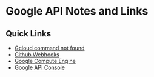 # Google API Notes and Links

## Quick Links

 * [Gcloud command not found](http://stackoverflow.com/questions/31037279/gcloud-command-not-found-while-installing-google-cloud-sdk)
 * [Github Webhooks](https://developer.github.com/webhooks/)
 * [Google Compute Engine](https://cloud.google.com/compute/)
 * [Google API Console](https://console.developers.google.com/apis/dashboard?project=resonant-augury-146919&duration=PT6H)
